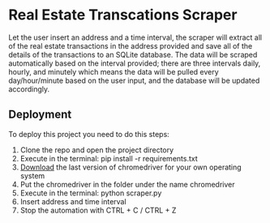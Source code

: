 # Real Estate Transcations Scraper

Let the user insert an address and a time interval, the scraper will extract all of the real estate transactions in the address provided and save all of the details of the transactions to an SQLite database. The data will be scraped automatically based on the interval provided; there are three intervals daily, hourly, and minutely which means the data will be pulled every day/hour/minute based on the user input, and the database will be updated accordingly.


## Deployment

To deploy this project you need to do this steps:

   1. Clone the repo and open the project directory
   2. Execute in the terminal: pip install -r requirements.txt
   3. [Download](https://sites.google.com/chromium.org/driver/donloads) the last version of chromedriver for your own operating system
   4. Put the chromedriver in the folder under the name chromedriver 
   5. Execute in the terminal: python scraper.py
   6. Insert address and time interval
   7. Stop the automation with CTRL + C / CTRL + Z
